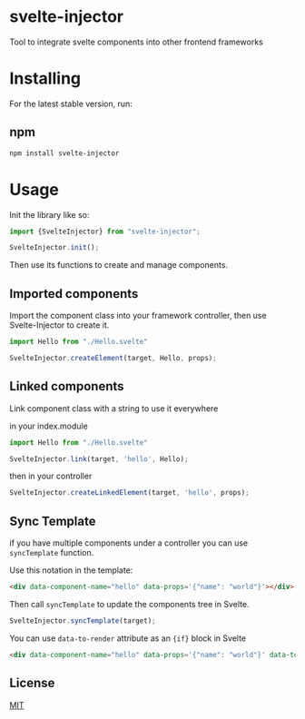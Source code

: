# svelte-injector

Tool to integrate svelte components into other frontend frameworks


# Installing

For the latest stable version, run:

## npm

```sh
npm install svelte-injector
```

# Usage

Init the library like so:

```typescript
import {SvelteInjector} from "svelte-injector";

SvelteInjector.init();
```

Then use its functions to create and manage components.


## Imported components
Import the component class into your framework controller, then use Svelte-Injector to create it.
```typescript
import Hello from "./Hello.svelte"

SvelteInjector.createElement(target, Hello, props);
```

## Linked components
Link component class with a string to use it everywhere

in your index.module
```typescript
import Hello from "./Hello.svelte"

SvelteInjector.link(target, 'hello', Hello);
```

then in your controller
```typescript
SvelteInjector.createLinkedElement(target, 'hello', props);
```

## Sync Template
if you have multiple components under a controller you can use `syncTemplate` function.

Use this notation in the template:
```html
<div data-component-name="hello" data-props='{"name": "world"}'></div>
```
Then call `syncTemplate` to update the components tree in Svelte.
```typescript
SvelteInjector.syncTemplate(target);
```

You can use `data-to-render` attribute as an `{if}` block in Svelte

```html
<div data-component-name="hello" data-props='{"name": "world"}' data-to-render"true"></div>
```

## License

[MIT](LICENSE)
